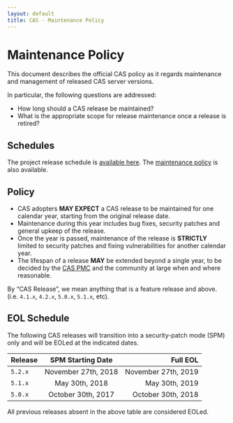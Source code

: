 ```yaml
---
layout: default
title: CAS - Maintenance Policy
---
```


# Maintenance Policy

This document describes the official CAS policy as it regards maintenance and management of released CAS server versions.

In particular, the following questions are addressed:

- How long should a CAS release be maintained?
- What is the appropriate scope for release maintenance once a release is retired?

## Schedules

The project release schedule is [available here](https://github.com/apereo/cas/milestones). The 
[maintenance policy](Maintenance-Policy.html) is also available.

## Policy

- CAS adopters **MAY EXPECT** a CAS release to be maintained for one calendar year, starting from the original release date.
- Maintenance during this year includes bug fixes, security patches and general upkeep of the release.
- Once the year is passed, maintenance of the release is **STRICTLY** limited to security patches and fixing vulnerabilities for another calendar year.
- The lifespan of a release **MAY** be extended beyond a single year, to be decided by the [CAS PMC](Project-Commitee.html) and the community at large when and where reasonable.

By “CAS Release”, we mean anything that is a feature release and above. (i.e. `4.1.x`, `4.2.x`, `5.0.x`, `5.1.x`, etc).

## EOL Schedule

The following CAS releases will transition into a security-patch mode (SPM) only and will be EOLed at the indicated dates.

| Release        | SPM Starting Date  | Full EOL  |
| -------------- |:-------------:| --------------:|
| `5.2.x`        | November 27th, 2018  | November 27th, 2019 |
| `5.1.x`        | May 30th, 2018  | May 30th, 2019 |
| `5.0.x`        | October 30th, 2017  | October 30th, 2018 |

All previous releases absent in the above table are considered EOLed.

